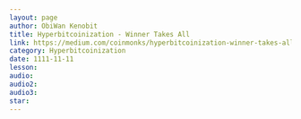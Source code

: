 ```yaml
---
layout: page
author: ObiWan Kenobit
title: Hyperbitcoinization - Winner Takes All
link: https://medium.com/coinmonks/hyperbitcoinization-winner-takes-all-69ab59f9695f
category: Hyperbitcoinization
date: 1111-11-11
lesson: 
audio: 
audio2: 
audio3: 
star: 
---
```

